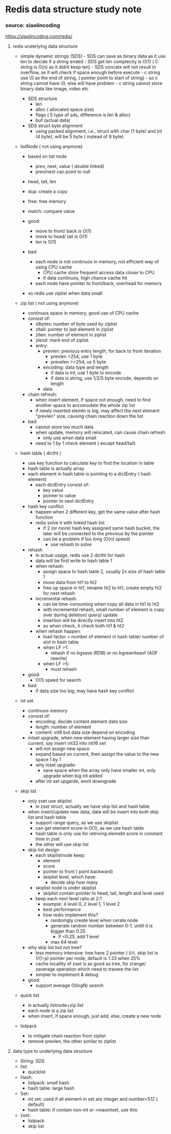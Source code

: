 # Redis data structure study note
### source: xiaolincoding
https://xiaolincoding.com/redis/


1. redis underlying data structure
    - simple dynamic strings (SDS)
            - SDS can save as binary data as it use len to decide if a string ended
            - SDS get len complecity is O(1) ( C string is O(n) as it didnt keep len)
            - SDS concate will not result in overflow, as it will check if space enough before execute
            - c string use \0 as the end of string, ( pointer point to start of string)
                - so c string cannot have \0, else will have problem
                - c string cannot store binary data like image, video etc
        - SDS structure
            - len
            - alloc ( allocated space size)
            - flags ( 5 type of sds, difference is len & alloc)
            - buf (actual data)
        - SDS struct byte alignment
            - using packed alignment, i.e., struct with char (1 byte) and int (4 byte), will be 5 byte ( instead of 8 byte)
    - listNode ( not using anymore)
        - based on list node
            - prev, next, value ( double linked)
            - prev/next can point to null
        - head, tail, len

        - dup: create a copy
        - free: free memory
        - match: compare value
        - good:
            - move to front/ back is O(1)
            - move to head/ tail is O(1)
            - len is O(1)
        - bad:
            - each node is not continuos in memory, not efficient way of using CPU cache
                - CPU cache store frequent access data closer to CPU
                - if data continuos, high chance cache hit
            - each node have pointer to front/back, overhead for memory
        - so redis use ziplist when data small
    - zip list ( not using anymore)
        - continuos space in memory, good use of CPU cache
        - consist of:
            - zlbytes: number of byte used by ziplist
            - zltail: pointer to last element in ziplist
            - zllen: number of element in ziplist
            - zlend: mark end of ziplist
            - entry:
                - prevlen: previous entry length, for back to front iteration
                    - prevlen <254, use 1 byte
                    - prevelen >=254, us 5 byte
                - encoding: data type and length 
                    - if data is int, use 1 byte to encode
                    - if data is string, use 1/2/5 byte encode, depends on length
                - data
        - chain refresh:
            - when insert element, if space not enough, need to find another space to accomodate the whole zip list
            - if newly inserted elemtn is big, may affect the  next element "prevlen" size, causing chain reaction down the list
        - bad:
            - cannot store too much data
            - when update, memory will relocated, can cause chain refresh
                - only use when data small
            - need to 1 by 1 check element ( except head/tail)
    - hash table ( dictht )
        - use key function to calculate key to find the location in table
        - hash table is actually array
        - each element in hash table is pointing to a dictEntry ( hash element)
            - each dictEntry consist of:
                - key value
                - pointer to value
                - pointer to next dictEntry
        - hash key conflict
            - happen when 2 different key, get the same value after hash function
            - redis solve it with linked hash list
                - if 2 (or more) hash key assigned same hash bucket, the later will be connected to the previous by the pointer
                - can be a problem if too long (O(n) speed) 
                    - use rehash to solve
        - rehash
            - in actual usage, redis use 2 dictht for hash
            - data will be first write to hash table 1 
            - when rehash:
                - assign space to hash table 2, usually 2x size of hash table 1
                - move data from ht1 to ht2
                - free up space in ht1, rename ht2 to ht1, create empty ht2 for nest rehash 
            - incremental rehash:
                - can be time-consuming when copy all data in ht1 to ht2
                - with incremental rehash, small number of element is copy over during deletion/ query/ update
                - insertion will be directly insert into ht2
                - so when check, it check both ht1 & ht2
            - when rehash happen:
                - load factor = number of element in hash table/ number of slot in hash table
                - when LF >1:
                    - rehash if no bgsave (RDB) or no bgrewriteaof (AOF rewrite)
                - when LF >5:
                    - must rehash
        - good:
            - O(1) speed for search
        - bad:
            - if data size too big, may have hash key conflict
    - int set
        - continuos memory
        - consist of:
            - encoding: decide content element data size
            - length: number of element
            - content: int8 but data size depend on encoding
        - intset upgrade, when new element having larger size than current, say insert int32 into int16 set
            - will not assign new space
            - expand based on current, then assign the value to the new space 1 by 1
            - why inset upgrade:
                - save space when the array only have smaller int, only upgrade when big int added
            - after int set upgarde, wont downgrade
    - skip list
        - only zset use skiplist 
            - in zset struct, actually we have skip list and hash table
        - when insert/update new data, data will be insert into both skip list and hash table
            - support range query, as we use skiplist
            - can get element score in O(1), as we use hash table
            - hash table is only use for retriving elemebt score in constant time in zset
            - the other will use skip list
        - skip list design
            - each skiplistnode keep:
                - element
                - score
                - pointer to front ( point backward)
                - skiplist level, which have:
                    - decide skip how many
            - skiplist node is under skiplist
                - skiplist contain pointer to head, tail, length and level used
            - keep each next level ratio at 2:1
                - example: 4 level 0, 2 level 1, 1 level 2
                - best performance
                - how redis implement this?
                    - randomgly create level when cerate node
                    - generate random number between 0-1, untill it is bigger than 0.25
                        - if <0.25, add 1 level
                    - max 64 level
        - why skip list but not tree?
            - less memory intensive: tree have 2 pointer ( l/r). skip list is 1/(1-p) pointer per node, default is 1.33 when 25%
            - cache locaility of zset is as good as tree, for zrange/ zaverage operation which need to travere the list
            - simpler to implement & debug
        - good:
            - support average O(logN) search
        
    - quick list
        - is actually listnode+zip list
        - each node is a zip list
        - when insert, if space enough, just add, else, create a new node

    - listpack
        - to mitigate chain reaction from ziplist
        - remove prevlen, the other similar to ziplist


2. data type to underlying data structure
    - String: SDS     
    - list:
        - quicklist
    - Hash:
        - listpack: small hash
        - hash table: large hash
    - Set:
        - int set: used if all element in set are integer and number<512 ( default) 
        - hash table: if contain non-int or >maxintset, use this
    - zset:
        - listpack
        - skip list 